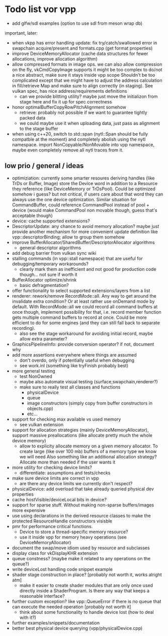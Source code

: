 Todo list vor vpp
=================

- add glfw/sdl examples (option to use sdl from meson wrap db)

important, later:
- when vkpp has error handling update: fix try/catch/swallowed error
  in swapchain acquire/present and formats.cpp (get format properties)
- improve DeviceMemoryAllocator (cache data structures for fewer allocations,
  improve allocation algorithm)
- allow compressed formats in image ops.
  we can also allow compression on the fly, vkCmdCopyImage supports it
  might be too complex to do/not a nice abstract, make sure it stays
  inside vpp scope
  Shouldn't be too complicated except that we might have to adjust
  the address calculation in fill/retrieve Map and make sure to
  align correctly (in staging). See vulkan spec, has nice
  address/requirements definitions
  	- can we provide blitting utility?
	  maybe just move the initializon from stage here and fix it up
	  for spec correctness
- honor optimalBufferCopyRowPitchAlignment somehow
	- retrieve: probably not possible if we want to guarantee tightly packed data
	- we could maybe use it when uploading data, just pass as alignment
	  to the stage buffer
- when using c++20, switch to std::span (nytl::Span should be fully compatble
  at the moment) and completely abolish using the nytl namespace.
  import NonCopyable/NonMovable into vpp namespace, maybe even completely 
  remove all nytl traces from it. 

low prio / general / ideas
--------------------------

- optimiziation: currently some smarter resoures deriving handles
  (like TrDs or Buffer, Image) store the Device word in addition
  to a Resource they reference (like DeviceMemory or TrDsPool).
  Could be optimized somehow i guess? but not critical, if users care about
  that word they can always use the one device optimization.
  Similar situation for CommandBuffer, could reference CommandPool instead
  of pool + device (would make CommandPool non movable though, guess that's
  acceptable though)
- device: cache supported extensions?
- DescriptorUpdate: any chance to avoid memory allocation? maybe just
  provide another mechanism for more convenient update definition like
  vpp::descriptorBinding; allow to group them somehow
- improve BufferAllocator/SharedBuffer/DescriptorAllocator algorithms
	- general descriptor algorithms
- add debug barrier from vulkan sync wiki
- stalling commands (in vpp::stall namespace) that are useful
  for debugging/temporary workarounds?
	- clearly mark them as inefficient and not good for production code
	  though... not sure if worth it
- BufferAllocator optimize/shrink
	- basic defragmentation?
- offer functionality to select supported extensions/layers from a list
- renderer: rework/remove RecordMode::all. Any way to get around the invalidate
  extra condition? Or at least rather use onDemand mode by default.
  With RecordMode::all we could record all command buffers at once though,
  implement possibility for that, i.e. record member function gets multiple
  command buffers to record at once. Could be more efficient to do for some
  engines (and they can still fall back to separate recording).
  	- also see the stage workaround for avoiding initial record, maybe
	  allow extra parameter?
- GraphicsPipelineInfo: provide conversion operator?
  if not, document why
- add more assertions everywhere where things are assumed
	- don't overdo, only if potentially useful when debugging
	- see work.inl (something like tryFinish probably best)
- more general testing
	- test NonOwned<T>
	- maybe also automate visual testing (surface,swapchain,renderer?)
	- make sure to really test all classes and functions
		- physicalDevice
		- queue
		- image constructors (simply copy from buffer constructors in objects.cpp)
		- etc...
- support for checking max available vs used memory
	- see vulkan extension
- support for allocation strategies (mainly DeviceMemoryAllocator),
  support massive preallocations (like allocate pretty much the whole device memory)
	- allow to explicity allocate memory on a given memory allocator.
	  To create large (like over 100 mb) buffers of a memory type we know we will need
	  Also something like an additional allocation strategy?
	  Allocate more than needed if the user wants it
- more utility for checking device limits?
	- differentiate: assumptions and tests/checks
- make sure device limits are correct in vpp
	- are there any device limits we currently don't respect?
- physicalDevice: add overload that take already queried physical dev properties
- cache hostVisible/deviceLocal bits in device?
- support for sparse stuff. Without making non-sparse buffers/images more expensive
- use using declarations in the derived resource classes to make the
	protected ResourceHandle constructors visisble
- pmr for performance critical functions.
	- Device to store a thread-specific memory resource?
	- use it inside vpp for memory heavy operations (see DeviceMemoryAllocator)
- document the swap/move idiom used by resource and subclasses
- display class for vkDisplayKHR extension
- queue constness? (maybe make it related to any operations on the queue?)
- write deviceLost handling code snippet example
- shader stage construction in place? [probably not worth it, works alright atm]
	- make it easier to create shader modules that are only once used directly inside
		a ShaderProgram. Is there any way that keeps a reasonable interface?
- further custom exception? like vpp::QueueError if there is no queue that
	can execute the needed operation [probably not worth it]
	- think about some functionality to handle device lost (how to deal with it?)
- further examples/snippets/documentation
- better best physical device querying (vpp/physicalDevice.cpp)
